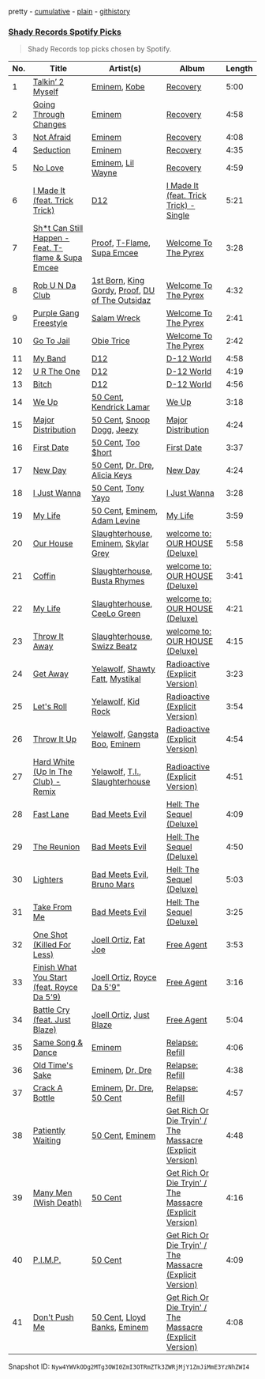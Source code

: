 pretty - [cumulative](/playlists/cumulative/3hR94iGaotWbCFv5eDe0gZ.md) - [plain](/playlists/plain/3hR94iGaotWbCFv5eDe0gZ) - [githistory](https://github.githistory.xyz/mackorone/spotify-playlist-archive/blob/main/playlists/plain/3hR94iGaotWbCFv5eDe0gZ)

### [Shady Records Spotify Picks](https://open.spotify.com/playlist/3hR94iGaotWbCFv5eDe0gZ)

> Shady Records top picks chosen by Spotify.

| No. | Title | Artist(s) | Album | Length |
|---|---|---|---|---|
| 1 | [Talkin’ 2 Myself](https://open.spotify.com/track/12jQrKEmIjZ7WFETYRyqjk) | [Eminem](https://open.spotify.com/artist/7dGJo4pcD2V6oG8kP0tJRR), [Kobe](https://open.spotify.com/artist/1XNFcPvkDxMDRFnLz0vjZk) | [Recovery](https://open.spotify.com/album/2bn6QpvG94QJkQTETzjTCs) | 5:00 |
| 2 | [Going Through Changes](https://open.spotify.com/track/5Erdn2758aXt6Gz6BHblcF) | [Eminem](https://open.spotify.com/artist/7dGJo4pcD2V6oG8kP0tJRR) | [Recovery](https://open.spotify.com/album/2bn6QpvG94QJkQTETzjTCs) | 4:58 |
| 3 | [Not Afraid](https://open.spotify.com/track/2JXlRVBgLHqhfphmjXyVBZ) | [Eminem](https://open.spotify.com/artist/7dGJo4pcD2V6oG8kP0tJRR) | [Recovery](https://open.spotify.com/album/2bn6QpvG94QJkQTETzjTCs) | 4:08 |
| 4 | [Seduction](https://open.spotify.com/track/7tOqYtca4gJRg1qYZZ36Mc) | [Eminem](https://open.spotify.com/artist/7dGJo4pcD2V6oG8kP0tJRR) | [Recovery](https://open.spotify.com/album/2bn6QpvG94QJkQTETzjTCs) | 4:35 |
| 5 | [No Love](https://open.spotify.com/track/7EAjG4SK1TpsZrtVnnGDsb) | [Eminem](https://open.spotify.com/artist/7dGJo4pcD2V6oG8kP0tJRR), [Lil Wayne](https://open.spotify.com/artist/55Aa2cqylxrFIXC767Z865) | [Recovery](https://open.spotify.com/album/2bn6QpvG94QJkQTETzjTCs) | 4:59 |
| 6 | [I Made It \(feat\. Trick Trick\)](https://open.spotify.com/track/0eJzykWzPq1TW7hrvMxKc9) | [D12](https://open.spotify.com/artist/5Qi4Bb7a8C0a00NZcA77L0) | [I Made It \(feat\. Trick Trick\) \- Single](https://open.spotify.com/album/6RZY9I5gDYHRfYZ31EJkRX) | 5:21 |
| 7 | [Sh\*t Can Still Happen \- Feat\. T\-flame & Supa Emcee](https://open.spotify.com/track/4O8ygBMNqeELrDmaDngRbZ) | [Proof](https://open.spotify.com/artist/1W7G3vXPeISR3Oi9ggVfyE), [T\-Flame](https://open.spotify.com/artist/4LS1xb3II4PUoh7vOtOCq8), [Supa Emcee](https://open.spotify.com/artist/221sIviDbnmv2DN6h3h9GS) | [Welcome To The Pyrex](https://open.spotify.com/album/7JU6WWWxDqY254aN6YiywS) | 3:28 |
| 8 | [Rob U N Da Club](https://open.spotify.com/track/7M4I5kLp2PpLa5ySbaxG37) | [1st Born](https://open.spotify.com/artist/1KBcM1utBexIFa20pstSMb), [King Gordy](https://open.spotify.com/artist/76KthZfR4KpuqpnUlMhY75), [Proof](https://open.spotify.com/artist/1W7G3vXPeISR3Oi9ggVfyE), [DU of The Outsidaz](https://open.spotify.com/artist/3HiuBSjGic0rICOw4aeoK5) | [Welcome To The Pyrex](https://open.spotify.com/album/7JU6WWWxDqY254aN6YiywS) | 4:32 |
| 9 | [Purple Gang Freestyle](https://open.spotify.com/track/14QZNlsJp4nYPzkivQKdWS) | [Salam Wreck](https://open.spotify.com/artist/713X1xDDryEQrctslm4cr3) | [Welcome To The Pyrex](https://open.spotify.com/album/7JU6WWWxDqY254aN6YiywS) | 2:41 |
| 10 | [Go To Jail](https://open.spotify.com/track/7Kvb4zGDjsWnqbVI9MXb8z) | [Obie Trice](https://open.spotify.com/artist/2XnnxQzxFZG8qEPjakokPM) | [Welcome To The Pyrex](https://open.spotify.com/album/7JU6WWWxDqY254aN6YiywS) | 2:42 |
| 11 | [My Band](https://open.spotify.com/track/4XHQyvbrBsQaaBUW1VvmsL) | [D12](https://open.spotify.com/artist/5Qi4Bb7a8C0a00NZcA77L0) | [D\-12 World](https://open.spotify.com/album/61EgDesQnFVyYf2UneM9PQ) | 4:58 |
| 12 | [U R The One](https://open.spotify.com/track/7pyd6tT7ih7U9k8LArHgzb) | [D12](https://open.spotify.com/artist/5Qi4Bb7a8C0a00NZcA77L0) | [D\-12 World](https://open.spotify.com/album/61EgDesQnFVyYf2UneM9PQ) | 4:19 |
| 13 | [Bitch](https://open.spotify.com/track/3P3bWjyXFWv8nEgvxwUfXX) | [D12](https://open.spotify.com/artist/5Qi4Bb7a8C0a00NZcA77L0) | [D\-12 World](https://open.spotify.com/album/61EgDesQnFVyYf2UneM9PQ) | 4:56 |
| 14 | [We Up](https://open.spotify.com/track/4VnYL2m6J9kWrBSw22CXwx) | [50 Cent](https://open.spotify.com/artist/3q7HBObVc0L8jNeTe5Gofh), [Kendrick Lamar](https://open.spotify.com/artist/2YZyLoL8N0Wb9xBt1NhZWg) | [We Up](https://open.spotify.com/album/4AuWZIr6OQXWLEcPTDkIUt) | 3:18 |
| 15 | [Major Distribution](https://open.spotify.com/track/48fEJFoMx9AQFq9SeppTz1) | [50 Cent](https://open.spotify.com/artist/3q7HBObVc0L8jNeTe5Gofh), [Snoop Dogg](https://open.spotify.com/artist/7hJcb9fa4alzcOq3EaNPoG), [Jeezy](https://open.spotify.com/artist/4yBK75WVCQXej1p04GWqxH) | [Major Distribution](https://open.spotify.com/album/37BFBqWR7cVoJvw8yE0lMW) | 4:24 |
| 16 | [First Date](https://open.spotify.com/track/3EqDoZT29XfLiwEXBzeBas) | [50 Cent](https://open.spotify.com/artist/3q7HBObVc0L8jNeTe5Gofh), [Too $hort](https://open.spotify.com/artist/4sb7rZNN93BSS6Gqgepo4v) | [First Date](https://open.spotify.com/album/3HBDwZmWMzmxWdRu6ful1B) | 3:37 |
| 17 | [New Day](https://open.spotify.com/track/2aI8URxh4JgaDAE7LHk8HY) | [50 Cent](https://open.spotify.com/artist/3q7HBObVc0L8jNeTe5Gofh), [Dr\. Dre](https://open.spotify.com/artist/6DPYiyq5kWVQS4RGwxzPC7), [Alicia Keys](https://open.spotify.com/artist/3DiDSECUqqY1AuBP8qtaIa) | [New Day](https://open.spotify.com/album/1s5WZukFQjoyAyApSbFejC) | 4:24 |
| 18 | [I Just Wanna](https://open.spotify.com/track/0ikHzi979gUsOKQPfyhtDF) | [50 Cent](https://open.spotify.com/artist/3q7HBObVc0L8jNeTe5Gofh), [Tony Yayo](https://open.spotify.com/artist/50UMTib697JJ44le8DO2Va) | [I Just Wanna](https://open.spotify.com/album/0hJbXLGpQGlRfRqwEj7DWc) | 3:28 |
| 19 | [My Life](https://open.spotify.com/track/2GoOioZVtOF1iMYfnzkreg) | [50 Cent](https://open.spotify.com/artist/3q7HBObVc0L8jNeTe5Gofh), [Eminem](https://open.spotify.com/artist/7dGJo4pcD2V6oG8kP0tJRR), [Adam Levine](https://open.spotify.com/artist/4bYPcJP5jwMhSivRcqie2n) | [My Life](https://open.spotify.com/album/7iHmgWi3XupDinqX5qwBUc) | 3:59 |
| 20 | [Our House](https://open.spotify.com/track/4g4to04UaOZpBrGtOda3BO) | [Slaughterhouse](https://open.spotify.com/artist/5rVbcJv0JRfhWLA3mgM73r), [Eminem](https://open.spotify.com/artist/7dGJo4pcD2V6oG8kP0tJRR), [Skylar Grey](https://open.spotify.com/artist/4utLUGcTvOJFr6aqIJtYWV) | [welcome to: OUR HOUSE \(Deluxe\)](https://open.spotify.com/album/5ztTCKLCKuiIXzXpbqdUGa) | 5:58 |
| 21 | [Coffin](https://open.spotify.com/track/1oyz5aQv81Sx25qaCZc7MV) | [Slaughterhouse](https://open.spotify.com/artist/5rVbcJv0JRfhWLA3mgM73r), [Busta Rhymes](https://open.spotify.com/artist/1YfEcTuGvBQ8xSD1f53UnK) | [welcome to: OUR HOUSE \(Deluxe\)](https://open.spotify.com/album/5ztTCKLCKuiIXzXpbqdUGa) | 3:41 |
| 22 | [My Life](https://open.spotify.com/track/5j21tjqJmMO5Jlu1uKZysY) | [Slaughterhouse](https://open.spotify.com/artist/5rVbcJv0JRfhWLA3mgM73r), [CeeLo Green](https://open.spotify.com/artist/5nLYd9ST4Cnwy6NHaCxbj8) | [welcome to: OUR HOUSE \(Deluxe\)](https://open.spotify.com/album/5ztTCKLCKuiIXzXpbqdUGa) | 4:21 |
| 23 | [Throw It Away](https://open.spotify.com/track/1nY4cbyFaB4DJ3Eld8vgVu) | [Slaughterhouse](https://open.spotify.com/artist/5rVbcJv0JRfhWLA3mgM73r), [Swizz Beatz](https://open.spotify.com/artist/2cADQgiLMjNhbsfeN52Bf3) | [welcome to: OUR HOUSE \(Deluxe\)](https://open.spotify.com/album/5ztTCKLCKuiIXzXpbqdUGa) | 4:15 |
| 24 | [Get Away](https://open.spotify.com/track/51NlwZeOHBEr9GwWMRwThr) | [Yelawolf](https://open.spotify.com/artist/68DWke2VjdDmA75aJX5C57), [Shawty Fatt](https://open.spotify.com/artist/3kExdLirNvh53X6y1XOfWM), [Mystikal](https://open.spotify.com/artist/3LIJJJkO7R5RasRwt7xIn5) | [Radioactive \(Explicit Version\)](https://open.spotify.com/album/3AGMorE666prvzWaHGddKo) | 3:23 |
| 25 | [Let's Roll](https://open.spotify.com/track/61Qah5aEk9024AEaXCgXtN) | [Yelawolf](https://open.spotify.com/artist/68DWke2VjdDmA75aJX5C57), [Kid Rock](https://open.spotify.com/artist/7dOBabd5O4CvKrg4iriHTM) | [Radioactive \(Explicit Version\)](https://open.spotify.com/album/3AGMorE666prvzWaHGddKo) | 3:54 |
| 26 | [Throw It Up](https://open.spotify.com/track/5lBUY5BqQfbNCaMWkVfwpH) | [Yelawolf](https://open.spotify.com/artist/68DWke2VjdDmA75aJX5C57), [Gangsta Boo](https://open.spotify.com/artist/3ppZNqihWOzuH4A0f4KmeP), [Eminem](https://open.spotify.com/artist/7dGJo4pcD2V6oG8kP0tJRR) | [Radioactive \(Explicit Version\)](https://open.spotify.com/album/3AGMorE666prvzWaHGddKo) | 4:54 |
| 27 | [Hard White \(Up In The Club\) \- Remix](https://open.spotify.com/track/7FsD8C9NQNJOe9HXEwqczS) | [Yelawolf](https://open.spotify.com/artist/68DWke2VjdDmA75aJX5C57), [T.I.](https://open.spotify.com/artist/4OBJLual30L7gRl5UkeRcT), [Slaughterhouse](https://open.spotify.com/artist/5rVbcJv0JRfhWLA3mgM73r) | [Radioactive \(Explicit Version\)](https://open.spotify.com/album/3AGMorE666prvzWaHGddKo) | 4:51 |
| 28 | [Fast Lane](https://open.spotify.com/track/2c5Isyd07hWsl7AQia2Dig) | [Bad Meets Evil](https://open.spotify.com/artist/77IURH5NC56Jn09QHi76is) | [Hell: The Sequel \(Deluxe\)](https://open.spotify.com/album/5abCMGtyHwpOr9cEbwfP1P) | 4:09 |
| 29 | [The Reunion](https://open.spotify.com/track/4TsDmh8jtTMdaa7UP3gxAR) | [Bad Meets Evil](https://open.spotify.com/artist/77IURH5NC56Jn09QHi76is) | [Hell: The Sequel \(Deluxe\)](https://open.spotify.com/album/5abCMGtyHwpOr9cEbwfP1P) | 4:50 |
| 30 | [Lighters](https://open.spotify.com/track/5zpDHEU12zATwLGvozxPw2) | [Bad Meets Evil](https://open.spotify.com/artist/77IURH5NC56Jn09QHi76is), [Bruno Mars](https://open.spotify.com/artist/0du5cEVh5yTK9QJze8zA0C) | [Hell: The Sequel \(Deluxe\)](https://open.spotify.com/album/5abCMGtyHwpOr9cEbwfP1P) | 5:03 |
| 31 | [Take From Me](https://open.spotify.com/track/7n4PRAJjYzGFr1DR3KHYMU) | [Bad Meets Evil](https://open.spotify.com/artist/77IURH5NC56Jn09QHi76is) | [Hell: The Sequel \(Deluxe\)](https://open.spotify.com/album/5abCMGtyHwpOr9cEbwfP1P) | 3:25 |
| 32 | [One Shot \(Killed For Less\)](https://open.spotify.com/track/6q9TN8m9uXBndq8rA0X61I) | [Joell Ortiz](https://open.spotify.com/artist/1q13yHC6Syg5Y8iPLrRnCq), [Fat Joe](https://open.spotify.com/artist/3ScY9CQxNLQei8Umvpx5g6) | [Free Agent](https://open.spotify.com/album/5BYHvLDlTU8f1KF4562VJN) | 3:53 |
| 33 | [Finish What You Start \(feat\. Royce Da 5’9\)](https://open.spotify.com/track/3T6pW5nLgVv8avrWIkKVzU) | [Joell Ortiz](https://open.spotify.com/artist/1q13yHC6Syg5Y8iPLrRnCq), [Royce Da 5'9"](https://open.spotify.com/artist/6DVipHzYsPlIoA0DW8Gmns) | [Free Agent](https://open.spotify.com/album/5BYHvLDlTU8f1KF4562VJN) | 3:16 |
| 34 | [Battle Cry \(feat\. Just Blaze\)](https://open.spotify.com/track/6vysopGjRMUsSneiVZJZUw) | [Joell Ortiz](https://open.spotify.com/artist/1q13yHC6Syg5Y8iPLrRnCq), [Just Blaze](https://open.spotify.com/artist/2gpPCu8rjzdobGqDZJpHiR) | [Free Agent](https://open.spotify.com/album/5BYHvLDlTU8f1KF4562VJN) | 5:04 |
| 35 | [Same Song & Dance](https://open.spotify.com/track/1NcKKXrDTdCMaiVJkEknqr) | [Eminem](https://open.spotify.com/artist/7dGJo4pcD2V6oG8kP0tJRR) | [Relapse: Refill](https://open.spotify.com/album/7MZzYkbHL9Tk3O6WeD4Z0Z) | 4:06 |
| 36 | [Old Time's Sake](https://open.spotify.com/track/5j6ODxGVhAWeCS49bBKuxz) | [Eminem](https://open.spotify.com/artist/7dGJo4pcD2V6oG8kP0tJRR), [Dr\. Dre](https://open.spotify.com/artist/6DPYiyq5kWVQS4RGwxzPC7) | [Relapse: Refill](https://open.spotify.com/album/7MZzYkbHL9Tk3O6WeD4Z0Z) | 4:38 |
| 37 | [Crack A Bottle](https://open.spotify.com/track/4dK00wCxlqWEeN8BoM1BHT) | [Eminem](https://open.spotify.com/artist/7dGJo4pcD2V6oG8kP0tJRR), [Dr\. Dre](https://open.spotify.com/artist/6DPYiyq5kWVQS4RGwxzPC7), [50 Cent](https://open.spotify.com/artist/3q7HBObVc0L8jNeTe5Gofh) | [Relapse: Refill](https://open.spotify.com/album/7MZzYkbHL9Tk3O6WeD4Z0Z) | 4:57 |
| 38 | [Patiently Waiting](https://open.spotify.com/track/1iT7BeSd4T7I6Uadz3TM7X) | [50 Cent](https://open.spotify.com/artist/3q7HBObVc0L8jNeTe5Gofh), [Eminem](https://open.spotify.com/artist/7dGJo4pcD2V6oG8kP0tJRR) | [Get Rich Or Die Tryin' / The Massacre \(Explicit Version\)](https://open.spotify.com/album/5Qncr57Fwoyk1PDJfThIJC) | 4:48 |
| 39 | [Many Men \(Wish Death\)](https://open.spotify.com/track/6hYH52lqLfRcj5YQV0fIx0) | [50 Cent](https://open.spotify.com/artist/3q7HBObVc0L8jNeTe5Gofh) | [Get Rich Or Die Tryin' / The Massacre \(Explicit Version\)](https://open.spotify.com/album/5Qncr57Fwoyk1PDJfThIJC) | 4:16 |
| 40 | [P.I.M.P.](https://open.spotify.com/track/59Z1UtzO5UxmClI715b8E2) | [50 Cent](https://open.spotify.com/artist/3q7HBObVc0L8jNeTe5Gofh) | [Get Rich Or Die Tryin' / The Massacre \(Explicit Version\)](https://open.spotify.com/album/5Qncr57Fwoyk1PDJfThIJC) | 4:09 |
| 41 | [Don't Push Me](https://open.spotify.com/track/7C4veUhWKNxIzvlSC34DzC) | [50 Cent](https://open.spotify.com/artist/3q7HBObVc0L8jNeTe5Gofh), [Lloyd Banks](https://open.spotify.com/artist/3vDUJHQtqT3jFRZ2ECXDTi), [Eminem](https://open.spotify.com/artist/7dGJo4pcD2V6oG8kP0tJRR) | [Get Rich Or Die Tryin' / The Massacre \(Explicit Version\)](https://open.spotify.com/album/5Qncr57Fwoyk1PDJfThIJC) | 4:08 |

Snapshot ID: `Nyw4YWVkODg2MTg3OWI0ZmI3OTRmZTk3ZWRjMjY1ZmJiMmE3YzNhZWI4`